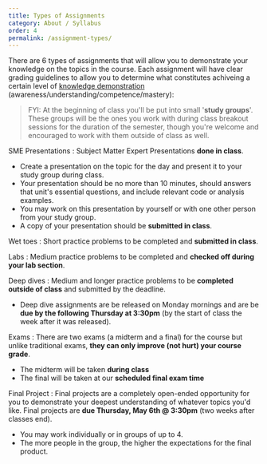 ```yaml
---
title: Types of Assignments
category: About / Syllabus
order: 4
permalink: /assignment-types/
---
```

There are 6 types of assignments that will allow you to demonstrate your knowledge on the topics in the course. Each assignment will have clear grading guidelines to allow you to determine what constitutes achiveing a certain level of [knowledge demonstration](/grading#knowledge-levels) (awareness/understanding/competence/mastery):

> FYI: At the beginning of class you'll be put into small '**study groups**'. These groups will be the ones you work with during class breakout sessions for the duration of the semester, though you're welcome and encouraged to work with them outside of class as well.

SME Presentations
: Subject Matter Expert Presentations **done in class**.
- Create a presentation on the topic for the day and present it to your study group during class. 
- Your presentation should be no more than 10 minutes, should answers that unit's essential questions, and include relevant code or analysis examples.
- You may work on this presentation by yourself or with one other person from your study group.
- A copy of your presentation should be **submitted in class**.

Wet toes
: Short practice problems to be completed and **submitted in class**.

Labs
: Medium practice problems to be completed and **checked off during your lab section**.

Deep dives
: Medium and longer practice problems to be **completed outside of class** and submitted by the deadline.
- Deep dive assignments are be released on Monday mornings and are be **due by the following Thursday at 3:30pm** (by the start of class the week after it was released).

Exams
: There are two exams (a midterm and a final) for the course but unlike traditional exams, **they can only improve (not hurt) your course grade**.
- The midterm will be taken **during class** 
- The final will be taken at our **scheduled final exam time**

Final Project
: Final projects are a completely open-ended opportunity for you to demonstrate your deepest understanding of whatever topics you'd like. Final projects are **due Thursday, May 6th @ 3:30pm** (two weeks after classes end).
- You may work individually or in groups of up to 4.
- The more people in the group, the higher the expectations for the final product. 